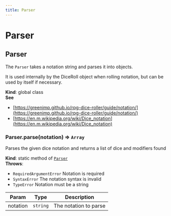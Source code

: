 ```yaml
---
title: Parser
---
```


# Parser

<a name="Parser"></a>

## Parser
The `Parser` takes a notation string and parses it into objects.

It is used internally by the DiceRoll object when rolling notation, but can be used by itself if
necessary.

**Kind**: global class  
**See**

- [https://greenimp.github.io/rpg-dice-roller/guide/notation/](https://greenimp.github.io/rpg-dice-roller/guide/notation/)
- [https://en.m.wikipedia.org/wiki/Dice_notation](https://en.m.wikipedia.org/wiki/Dice_notation)

<a name="Parser.parse"></a>

### Parser.parse(notation) ⇒ <code>Array</code>
Parses the given dice notation and returns a list of dice and modifiers found

**Kind**: static method of [<code>Parser</code>](#Parser)  
**Throws**:

- <code>RequiredArgumentError</code> Notation is required
- <code>SyntaxError</code> The notation syntax is invalid
- <code>TypeError</code> Notation must be a string


| Param | Type | Description |
| --- | --- | --- |
| notation | <code>string</code> | The notation to parse |

